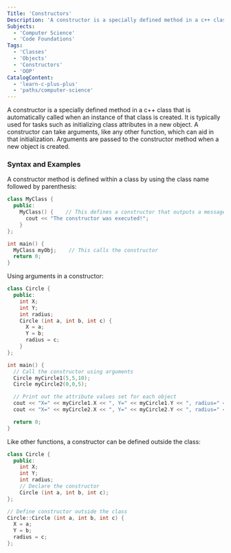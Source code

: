 ```yaml
---
Title: 'Constructors'
Description: 'A constructor is a specially defined method in a c++ class that is automatically called when an instance of that class is created.'
Subjects:
  - 'Computer Science'
  - 'Code Foundations'
Tags:
  - 'Classes'
  - 'Objects'
  - 'Constructors'
  - 'OOP'
CatalogContent:
  - 'learn-c-plus-plus'
  - 'paths/computer-science'
---
```


A constructor is a specially defined method in a c++ class that is automatically called when an instance of that class is created. It is typically used for tasks such as initializing class attributes in a new object. A constructor can take arguments, like any other function, which can aid in that initialization. Arguments are passed to the constructor method when a new object is created.

### Syntax and Examples

A constructor method is defined within a class by using the class name followed by parenthesis:

```cpp
class MyClass {
  public:
    MyClass() {    // This defines a constructor that outputs a message
      cout << "The constructor was executed!";
    }
};

int main() {
  MyClass myObj;    // This calls the constructor
  return 0;
}
```

Using arguments in a constructor:

```cpp
class Circle {
  public:
    int X;
    int Y;
    int radius;
    Circle (int a, int b, int c) {
      X = a;
      Y = b;
      radius = c;
    }
};

int main() {
  // Call the constructor using arguments
  Circle myCircle1(5,5,10);
  Circle myCircle2(0,0,5);

  // Print out the attribute values set for each object
  cout << "X=" << myCircle1.X << ", Y=" << myCircle1.Y << ", radius=" << myCircle1.radius << "\n";
  cout << "X=" << myCircle2.X << ", Y=" << myCircle2.Y << ", radius=" << myCircle2.radius << "\n";

  return 0;
}
```

Like other functions, a constructor can be defined outside the class:

```cpp
class Circle {
  public:
    int X;
    int Y;
    int radius;
    // Declare the constructor
    Circle (int a, int b, int c);
};

// Define constructor outside the class
Circle::Circle (int a, int b, int c) {
  X = a;
  Y = b;
  radius = c;
};
```
